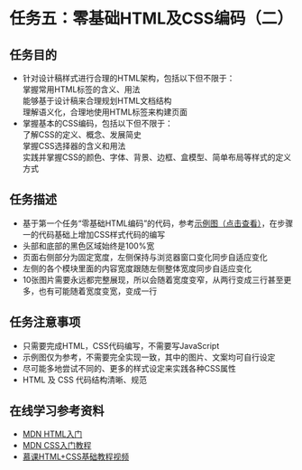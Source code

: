 # 任务五：零基础HTML及CSS编码（二）
## 任务目的
* 针对设计稿样式进行合理的HTML架构，包括以下但不限于：<br>
	掌握常用HTML标签的含义、用法<br>
	能够基于设计稿来合理规划HTML文档结构<br>
	理解语义化，合理地使用HTML标签来构建页面<br>
* 掌握基本的CSS编码，包括以下但不限于：<br>
	了解CSS的定义、概念、发展简史<br>
	掌握CSS选择器的含义和用法<br>
	实践并掌握CSS的颜色、字体、背景、边框、盒模型、简单布局等样式的定义方式<br>

## 任务描述
* 基于第一个任务“零基础HTML编码”的代码，参考[示例图（点击查看）](http://7xrp04.com1.z0.glb.clouddn.com/task_1_5_1.jpg)，在步骤一的代码基础上增加CSS样式代码的编写<br>
* 头部和底部的黑色区域始终是100%宽<br>
* 页面右侧部分为固定宽度，左侧保持与浏览器窗口变化同步自适应变化<br>
* 左侧的各个模块里面的内容宽度跟随左侧整体宽度同步自适应变化<br>
* 10张图片需要永远都完整展现，所以会随着宽度变窄，从两行变成三行甚至更多，也有可能随着宽度变宽，变成一行<br>

## 任务注意事项
* 只需要完成HTML，CSS代码编写，不需要写JavaScript<br>
* 示例图仅为参考，不需要完全实现一致，其中的图片、文案均可自行设定<br>
* 尽可能多地尝试不同的、更多的样式设定来实践各种CSS属性<br>
* HTML 及 CSS 代码结构清晰、规范<br>

## 在线学习参考资料
* [MDN HTML入门](https://developer.mozilla.org/zh-CN/docs/Web/Guide/HTML/Introduction)<br>
* [MDN CSS入门教程](https://developer.mozilla.org/zh-CN/docs/Web/Guide/CSS/Getting_started)<br>
* [慕课HTML+CSS基础教程视频](http://www.imooc.com/learn/9)<br>
